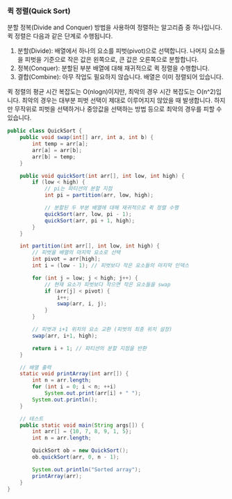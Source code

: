 ### 퀵 정렬(Quick Sort)
분할 정복(Divide and Conquer) 방법을 사용하여 정렬하는 알고리즘 중 하나입니다. 퀵 정렬은 다음과 같은 단계로 수행됩니다.

1. 분할(Divide): 배열에서 하나의 요소를 피벗(pivot)으로 선택합니다. 나머지 요소들을 피벗을 기준으로 작은 값은 왼쪽으로, 큰 값은 오른쪽으로 분할합니다.
2. 정복(Conquer): 분할된 부분 배열에 대해 재귀적으로 퀵 정렬을 수행합니다.
3. 결합(Combine): 아무 작업도 필요하지 않습니다. 배열은 이미 정렬되어 있습니다.
 
퀵 정렬의 평균 시간 복잡도는 O(nlogn)이지만, 최악의 경우 시간 복잡도는 O(n^2)입니다.
최악의 경우는 대부분 피벗 선택이 제대로 이루어지지 않았을 때 발생합니다. 하지만 무작위로 피벗을 선택하거나 중앙값을 선택하는 방법 등으로 최악의 경우를 피할 수 있습니다.

```java
public class QuickSort {
    public void swap(int[] arr, int a, int b) {
        int temp = arr[a];
        arr[a] = arr[b];
        arr[b] = temp;
    }

    public void quickSort(int arr[], int low, int high) {
        if (low < high) {
            // pi는 파티션의 분할 지점
            int pi = partition(arr, low, high);

            // 분할된 두 부분 배열에 대해 재귀적으로 퀵 정렬 수행
            quickSort(arr, low, pi - 1);
            quickSort(arr, pi + 1, high);
        }
    }

    int partition(int arr[], int low, int high) {
        // 피벗을 배열의 마지막 요소로 선택
        int pivot = arr[high];
        int i = (low - 1); // 피벗보다 작은 요소들의 마지막 인덱스

        for (int j = low; j < high; j++) {
            // 현재 요소가 피벗보다 작으면 작은 요소들을 swap
            if (arr[j] < pivot) {
                i++;
                swap(arr, i, j);
            }
        }

        // 피벗과 i+1 위치의 요소 교환 (피벗의 최종 위치 설정)
        swap(arr, i+1, high);

        return i + 1; // 파티션의 분할 지점을 반환
    }

    // 배열 출력
    static void printArray(int arr[]) {
        int n = arr.length;
        for (int i = 0; i < n; ++i)
            System.out.print(arr[i] + " ");
        System.out.println();
    }

    // 테스트
    public static void main(String args[]) {
        int arr[] = {10, 7, 8, 9, 1, 5};
        int n = arr.length;

        QuickSort ob = new QuickSort();
        ob.quickSort(arr, 0, n - 1);

        System.out.println("Sorted array");
        printArray(arr);
    }
}
```
